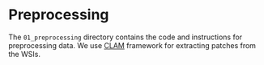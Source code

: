 # Preprocessing

The `01_preprocessing` directory contains the code and instructions for preprocessing data.
We use [CLAM](https://github.com/mahmoodlab/CLAM/tree/master) framework for extracting patches from the WSIs.
